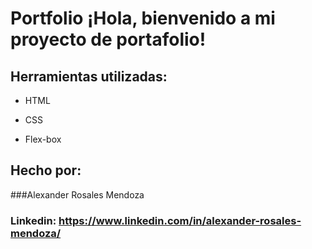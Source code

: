# Portfolio ¡Hola, bienvenido a mi proyecto de portafolio!

## Herramientas utilizadas:

* HTML

* CSS

* Flex-box

## Hecho por:

###Alexander Rosales Mendoza

### Linkedin: https://www.linkedin.com/in/alexander-rosales-mendoza/
